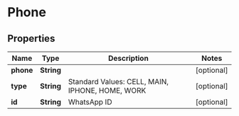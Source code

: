 

# Phone


## Properties

Name | Type | Description | Notes
------------ | ------------- | ------------- | -------------
**phone** | **String** |  |  [optional]
**type** | **String** | Standard Values: CELL, MAIN, IPHONE, HOME, WORK |  [optional]
**id** | **String** | WhatsApp ID |  [optional]



